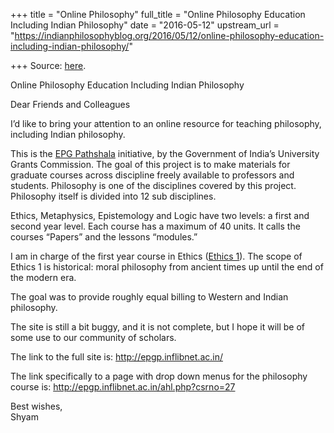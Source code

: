 +++
title = "Online Philosophy"
full_title = "Online Philosophy Education Including Indian Philosophy"
date = "2016-05-12"
upstream_url = "https://indianphilosophyblog.org/2016/05/12/online-philosophy-education-including-indian-philosophy/"

+++
Source: [here](https://indianphilosophyblog.org/2016/05/12/online-philosophy-education-including-indian-philosophy/).

Online Philosophy Education Including Indian Philosophy

Dear Friends and Colleagues

I’d like to bring your attention to an online resource for teaching
philosophy, including Indian philosophy.

This is the [EPG Pathshala](http://epgp.inflibnet.ac.in/) initiative, by
the Government of India’s University Grants Commission. The goal of this
project is to make materials for graduate courses across discipline
freely available to professors and students. Philosophy is one of the
disciplines covered by this project. Philosophy itself is divided into
12 sub disciplines.

Ethics, Metaphysics, Epistemology and Logic have two levels: a first and
second year level. Each course has a maximum of 40 units. It calls the
courses “Papers” and the lessons “modules.”

I am in charge of the first year course in Ethics ([Ethics
1](http://epgp.inflibnet.ac.in/ahl.php?csrno=27)). The scope of Ethics 1
is historical: moral philosophy from ancient times up until the end of
the modern era.

The goal was to provide roughly equal billing to Western and Indian
philosophy.

The site is still a bit buggy, and it is not complete, but I hope it
will be of some use to our community of scholars.

The link to the full site is: <http://epgp.inflibnet.ac.in/>

The link specifically to a page with drop down menus for the philosophy
course is: <http://epgp.inflibnet.ac.in/ahl.php?csrno=27>

Best wishes,  
Shyam
